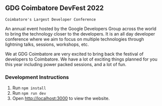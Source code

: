 ## GDG Coimbatore DevFest 2022

`Coimbatore's Largest Developer Conference`

An annual event hosted by the Google Developers Group across the world to bring the technology closer to the developers. It is an all day developer conference where we aim to focus on multiple technologies through lightning talks, sessions, workshops, etc.

We at GDG Coimbatore are very excited to bring back the festival of developers to Coimbatore. We have a lot of exciting things planned for you this year including power packed sessions, and a lot of fun.

### Development Instructions

1. Run `npm install`
1. Run `npm run dev`
1. Open [http://localhost:3000](http://localhost:3000) to view the website.